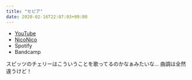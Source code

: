 ```yaml
---
title: "セピア"
date: 2020-02-16T22:07:03+09:00
---
```


- [YouTube](https://www.youtube.com/watch?-Exu_QImWx4)
- [NicoNico](https://nico.ms/sm36377556)
- Spotify
- Bandcamp

スピッツのチェリーはこういうことを歌ってるのかなぁみたいな… 曲調は全然違うけど！